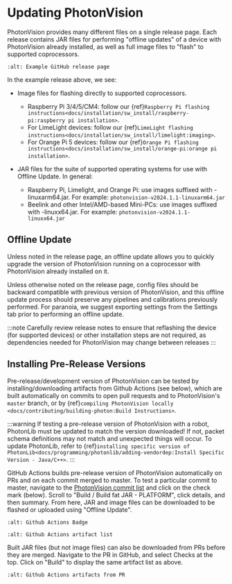 # Updating PhotonVision

PhotonVision provides many different files on a single release page. Each release contains JAR files for performing "offline updates" of a device with PhotonVision already installed, as well as full image files to "flash" to supported coprocessors.

```{image} images/release-page.png
:alt: Example GitHub release page
```

In the example release above, we see:

- Image files for flashing directly to supported coprocessors.

  - Raspberry Pi 3/4/5/CM4: follow our \{ref}`Raspberry Pi flashing instructions<docs/installation/sw_install/raspberry-pi:raspberry pi installation>`.
  - For LimeLight devices: follow our \{ref}`LimeLight flashing instructions<docs/installation/sw_install/limelight:imaging>`.
  - For Orange Pi 5 devices: follow our \{ref}`Orange Pi flashing instructions<docs/installation/sw_install/orange-pi:orange pi installation>`.

- JAR files for the suite of supported operating systems for use with Offline Update. In general:

  - Raspberry Pi, Limelight, and Orange Pi: use images suffixed with -linuxarm64.jar. For example: `photonvision-v2024.1.1-linuxarm64.jar`
  - Beelink and other Intel/AMD-based Mini-PCs: use images suffixed with -linuxx64.jar. For example: `photonvision-v2024.1.1-linuxx64.jar`

## Offline Update

Unless noted in the release page, an offline update allows you to quickly upgrade the version of PhotonVision running on a coprocessor with PhotonVision already installed on it.

Unless otherwise noted on the release page, config files should be backward compatible with previous version of PhotonVision, and this offline update process should preserve any pipelines and calibrations previously performed. For paranoia, we suggest exporting settings from the Settings tab prior to performing an offline update.

:::note
Carefully review release notes to ensure that reflashing the device (for supported devices) or other installation steps are not required, as dependencies needed for PhotonVision may change between releases
:::

## Installing Pre-Release Versions

Pre-release/development version of PhotonVision can be tested by installing/downloading artifacts from Github Actions (see below), which are built automatically on commits to open pull requests and to PhotonVision's `master` branch, or by \{ref}`compiling PhotonVision locally <docs/contributing/building-photon:Build Instructions>`.

:::warning
If testing a pre-release version of PhotonVision with a robot, PhotonLib must be updated to match the version downloaded! If not, packet schema definitions may not match and unexpected things will occur. To update PhotonLib, refer to \{ref}`installing specific version of PhotonLib<docs/programming/photonlib/adding-vendordep:Install Specific Version - Java/C++>`.
:::

GitHub Actions builds pre-release version of PhotonVision automatically on PRs and on each commit merged to master. To test a particular commit to master, navigate to the [PhotonVision commit list](https://github.com/PhotonVision/photonvision/commits/master/) and click on the check mark (below). Scroll to "Build / Build fat JAR - PLATFORM", click details, and then summary. From here, JAR and image files can be downloaded to be flashed or uploaded using "Offline Update".

```{image} images/gh_actions_1.png
:alt: Github Actions Badge
```

```{image} images/gh_actions_2.png
:alt: Github Actions artifact list
```

Built JAR files (but not image files) can also be downloaded from PRs before they are merged. Navigate to the PR in GitHub, and select Checks at the top. Click on "Build" to display the same artifact list as above.

```{image} images/gh_actions_3.png
:alt: Github Actions artifacts from PR
```

